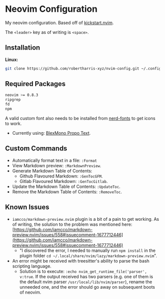 # Neovim Configuration

My neovim configuration. Based off of [kickstart.nvim](https://github.com/nvim-lua/kickstart.nvim). 

The `<leader>` key as of writing is `<space>`.

## Installation

**Linux:**

```bash
git clone https://github.com/robertharris-xyz/nvim-config.git ~/.config/nvim
```

## Required Packages

```bash
neovim >= 0.8.3
ripgrep
fd
npm
```

A valid custom font also needs to be installed from [nerd-fonts](https://github.com/ryanoasis/nerd-fonts) to get icons to work.

- Currently using: [BlexMono Propo Text](https://github.com/ryanoasis/nerd-fonts/tree/master/patched-fonts/IBMPlexMono).

## Custom Commands

- Automatically format text in a file: `:Format`
- View Markdown preview: `:MarkdownPreview`. 
- Generate Markdown Table of Contents:
    - Github Flavoured Markdown: `:GenTocGFM`.
    - Gitlab Flavoured Markdown: `:GenTocGitlab`.
- Update the Markdown Table of Contents: `:UpdateToc`.
- Remove the Markdown Table of Contents: `:RemoveToc`.

## Known Issues

- `iamcco/markdown-preview.nvim` plugin is a bit of a pain to get working. As of writing, the solution to the problem was mentioned here: [https://github.com/iamcco/markdown-preview.nvim/issues/558#issuecomment-1677712446](https://github.com/iamcco/markdown-preview.nvim/issues/558#issuecomment-1677712446)
    - "I discovered the error, I needed to manually run `npm install` in the plugin folder `cd ~/.local/share/nvim/lazy/markdown-preview.nvim`".
- An error might be received with treesitter's ability to parse the bash scripting language.
    - Solution is to execute: `:echo nvim_get_runtime_file('parser', v:true`. If the output received has two parsers (e.g. one of them is the default nvim parser `/usr/local/lib/nvim/parser`), rename the unneeded one, and the error should go away on subsequent boots of neovim.

